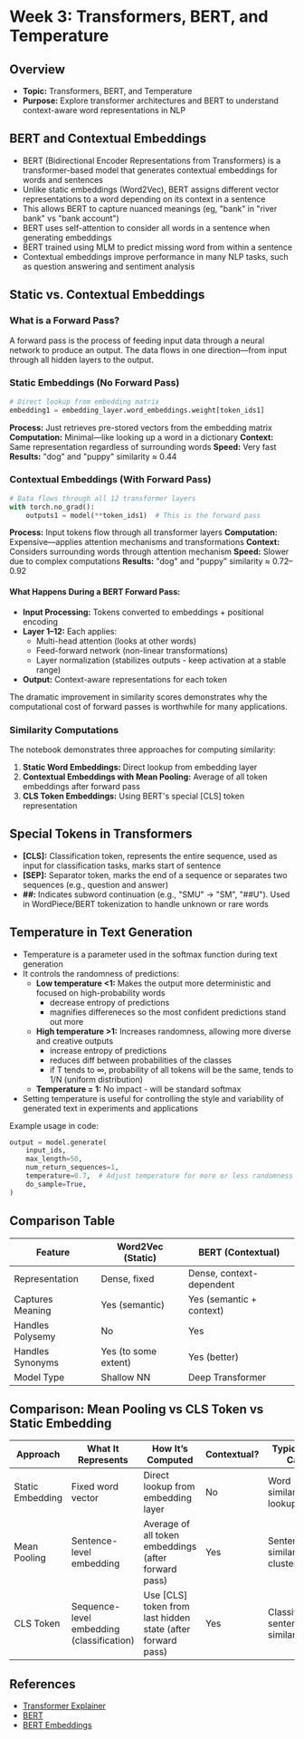# Week 3: Transformers, BERT, and Temperature

## Overview
- **Topic:** Transformers, BERT, and Temperature
- **Purpose:** Explore transformer architectures and BERT to understand context-aware word representations in NLP

## BERT and Contextual Embeddings
- BERT (Bidirectional Encoder Representations from Transformers) is a transformer-based model that generates contextual embeddings for words and sentences
- Unlike static embeddings (Word2Vec), BERT assigns different vector representations to a word depending on its context in a sentence
- This allows BERT to capture nuanced meanings (eg, "bank" in "river bank" vs "bank account")
- BERT uses self-attention to consider all words in a sentence when generating embeddings
- BERT trained using MLM to predict missing word from within a sentence
- Contextual embeddings improve performance in many NLP tasks, such as question answering and sentiment analysis

## Static vs. Contextual Embeddings

### What is a Forward Pass?
A forward pass is the process of feeding input data through a neural network to produce an output. The data flows in one direction—from input through all hidden layers to the output.

### Static Embeddings (No Forward Pass)
```python
# Direct lookup from embedding matrix
embedding1 = embedding_layer.word_embeddings.weight[token_ids1]
```
**Process:** Just retrieves pre-stored vectors from the embedding matrix
**Computation:** Minimal—like looking up a word in a dictionary
**Context:** Same representation regardless of surrounding words
**Speed:** Very fast
**Results:** "dog" and "puppy" similarity ≈ 0.44

### Contextual Embeddings (With Forward Pass)
```python
# Data flows through all 12 transformer layers
with torch.no_grad():
	outputs1 = model(**token_ids1)  # This is the forward pass
```
**Process:** Input tokens flow through all transformer layers
**Computation:** Expensive—applies attention mechanisms and transformations
**Context:** Considers surrounding words through attention mechanism
**Speed:** Slower due to complex computations
**Results:** "dog" and "puppy" similarity ≈ 0.72–0.92

#### What Happens During a BERT Forward Pass:
- **Input Processing:** Tokens converted to embeddings + positional encoding
- **Layer 1–12:** Each applies:
	- Multi-head attention (looks at other words)
	- Feed-forward network (non-linear transformations)
	- Layer normalization (stabilizes outputs - keep activation at a stable range)
- **Output:** Context-aware representations for each token

The dramatic improvement in similarity scores demonstrates why the computational cost of forward passes is worthwhile for many applications.

### Similarity Computations
The notebook demonstrates three approaches for computing similarity:
1. **Static Word Embeddings:** Direct lookup from embedding layer
2. **Contextual Embeddings with Mean Pooling:** Average of all token embeddings after forward pass
3. **CLS Token Embeddings:** Using BERT's special [CLS] token representation

## Special Tokens in Transformers
- **[CLS]:** Classification token, represents the entire sequence, used as input for classification tasks, marks start of sentence
- **[SEP]:** Separator token, marks the end of a sequence or separates two sequences (e.g., question and answer)
- **##:** Indicates subword continuation (e.g., "SMU" → "SM", "##U"). Used in WordPiece/BERT tokenization to handle unknown or rare words

## Temperature in Text Generation
- Temperature is a parameter used in the softmax function during text generation
- It controls the randomness of predictions:
	- **Low temperature <1:** Makes the output more deterministic and focused on high-probability words
        - decrease entropy of predictions
        - magnifies differeneces so the most confident predictions stand out more
	- **High temperature >1:** Increases randomness, allowing more diverse and creative outputs
        - increase entropy of predictions
        - reduces diff between probabilities of the classes 
        - if T tends to ∞, probability of all tokens will be the same, tends to 1/N (uniform distribution)
    - **Temperature = 1:** No impact - will be standard softmax
- Setting temperature is useful for controlling the style and variability of generated text in experiments and applications

Example usage in code:
```python
output = model.generate(
	input_ids,
	max_length=50,
	num_return_sequences=1,
	temperature=0.7,  # Adjust temperature for more or less randomness
	do_sample=True,
)
```


## Comparison Table

| Feature             | Word2Vec (Static)      | BERT (Contextual)      |
|---------------------|-----------------------|------------------------|
| Representation      | Dense, fixed          | Dense, context-dependent|
| Captures Meaning    | Yes (semantic)        | Yes (semantic + context)|
| Handles Polysemy    | No                    | Yes                    |
| Handles Synonyms    | Yes (to some extent)  | Yes (better)           |
| Model Type          | Shallow NN            | Deep Transformer       |


## Comparison: Mean Pooling vs CLS Token vs Static Embedding

| Approach                | What It Represents                | How It’s Computed                | Contextual? | Typical Use Case                | Pros                                   | Cons                                  |
|-------------------------|-----------------------------------|----------------------------------|-------------|-------------------------------|----------------------------------------|---------------------------------------|
| Static Embedding        | Fixed word vector                 | Direct lookup from embedding layer| No          | Word similarity, fast lookup   | Very fast, simple                     | Ignores context, less accurate        |
| Mean Pooling            | Sentence-level embedding          | Average of all token embeddings (after forward pass) | Yes         | Sentence similarity, clustering | Captures full sentence context         | May dilute important token info       |
| CLS Token               | Sequence-level embedding (classification) | Use [CLS] token from last hidden state (after forward pass) | Yes         | Classification, sentence similarity   | Designed for sequence-level tasks      | May not capture all sentence nuances  |

## References
- [Transformer Explainer](https://poloclub.github.io/transformer-explainer/)
- [BERT](https://www.geeksforgeeks.org/nlp/explanation-of-bert-model-nlp/)
- [BERT Embeddings](https://tinkerd.net/blog/machine-learning/bert-embeddings/)
